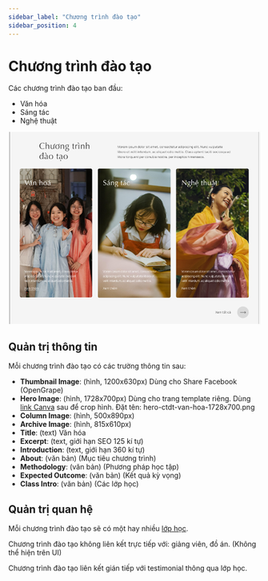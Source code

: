 ```yaml
---
sidebar_label: "Chương trình đào tạo"
sidebar_position: 4
---
```


# Chương trình đào tạo

Các chương trình đào tạo ban đầu:

- Văn hóa
- Sáng tác
- Nghệ thuật

![Chương trình đào tạo ban đầu](chuong-trinh-dao-tao.png)

## Quản trị thông tin

Mỗi chương trình đào tạo có các trường thông tin sau:

- **Thumbnail Image**: (hình, 1200x630px) Dùng cho Share Facebook (OpenGrape)
- **Hero Image**: (hình, 1728x700px) Dùng cho trang template riêng. Dùng [link Canva](https://www.canva.com/design/DAGppjFO9gY/R1AWG3cb02VpYw8LX0Q3-A/edit?utm_content=DAGppjFO9gY&utm_campaign=designshare&utm_medium=link2&utm_source=sharebutton) sau để crop hình. Đặt tên: hero-ctdt-van-hoa-1728x700.png
- **Column Image**: (hình, 500x890px)
- **Archive Image**: (hình, 815x610px)
- **Title**: (text) Văn hóa
- **Excerpt**: (text, giới hạn SEO 125 kí tự)
- **Introduction**: (text, giới hạn 360 kí tự)
- **About**: (văn bản) (Mục tiêu chương trình)
- **Methodology**: (văn bản) (Phương pháp học tập)
- **Expected Outcome**: (văn bản) (Kết quả kỳ vọng)
- **Class Intro**: (văn bản) (Các lớp học)

## Quản trị quan hệ

Mỗi chương trình đào tạo sẽ có một hay nhiều [lớp học](lop-hoc/index.md).

Chương trình đào tạo không liên kết trực tiếp với: giảng viên, đồ án. (Không thể hiện trên UI)

Chương trình đào tạo liên kết gián tiếp với testimonial thông qua lớp học.
